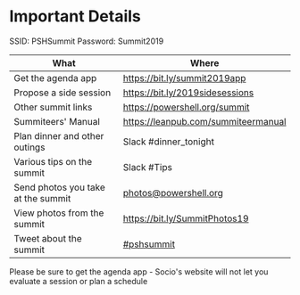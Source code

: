 # Important Details

SSID: PSHSummit
Password: Summit2019

| What | Where |
| ---- | ----- |
| Get the agenda app | https://bit.ly/summit2019app |
| Propose a side session | https://bit.ly/2019sidesessions |
| Other summit links | https://powershell.org/summit |
| Summiteers' Manual | https://leanpub.com/summiteermanual
| Plan dinner and other outings | Slack #dinner_tonight |
| Various tips on the summit | Slack #Tips |
| Send photos you take at the summit | photos@powershell.org |
| View photos from the summit | https://bit.ly/SummitPhotos19 |
| Tweet about the summit | [#pshsummit](https://twitter.com/search?q=%23pshsummit) |

Please be sure to get the agenda app - Socio's website will not let you evaluate a session or plan a schedule
